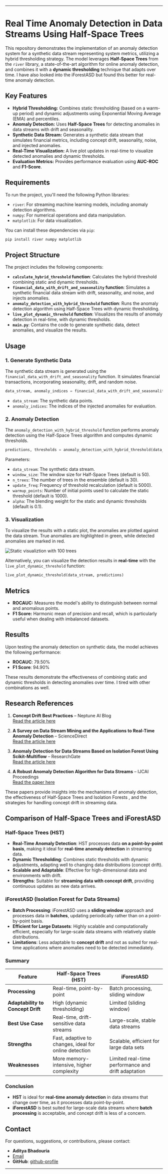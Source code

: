 

---

# Real Time Anomaly Detection in Data Streams Using Half-Space Trees

This repository demonstrates the implementation of an anomaly detection system for a synthetic data stream representing system metrics, utilizing a hybrid thresholding strategy. The model leverages **Half-Space Trees** from the `river` library, a state-of-the-art algorithm for online anomaly detection, and combines it with a **dynamic thresholding** technique that adapts over time. I have also looked into the iForestASD but found this better for real-time anomaly detection.

## Key Features

- **Hybrid Thresholding:** Combines static thresholding (based on a warm-up period) and dynamic adjustments using Exponential Moving Average (EMA) and percentiles.
- **Anomaly Detection:** Uses **Half-Space Trees** for detecting anomalies in data streams with drift and seasonality.
- **Synthetic Data Stream:** Generates a synthetic data stream that simulates financial metrics, including concept drift, seasonality, noise, and injected anomalies.
- **Real-Time Visualization:** A live plot updates in real-time to visualize detected anomalies and dynamic thresholds.
- **Evaluation Metrics:** Provides performance evaluation using **AUC-ROC** and **F1-Score**.

## Requirements

To run the project, you'll need the following Python libraries:

- `river`: For streaming machine learning models, including anomaly detection algorithms.
- `numpy`: For numerical operations and data manipulation.
- `matplotlib`: For data visualization.

You can install these dependencies via `pip`:

```bash
pip install river numpy matplotlib 
```

## Project Structure

The project includes the following components:

- **`calculate_hybrid_threshold` function**: Calculates the hybrid threshold combining static and dynamic thresholds.
- **`financial_data_with_drift_and_seasonality` function**: Simulates a synthetic financial data stream with drift, seasonality, and noise, and injects anomalies.
- **`anomaly_detection_with_hybrid_threshold` function**: Runs the anomaly detection algorithm using Half-Space Trees with dynamic thresholding.
- **`live_plot_dynamic_threshold` function**: Visualizes the results of anomaly detection in real-time, with dynamic thresholds.
- **`main.py`**: Contains the code to generate synthetic data, detect anomalies, and visualize the results.

## Usage

### 1. **Generate Synthetic Data**

The synthetic data stream is generated using the `financial_data_with_drift_and_seasonality` function. It simulates financial transactions, incorporating seasonality, drift, and random noise.

```python
data_stream, anomaly_indices = financial_data_with_drift_and_seasonality()
```

- `data_stream`: The synthetic data points.
- `anomaly_indices`: The indices of the injected anomalies for evaluation.

### 2. **Anomaly Detection**

The `anomaly_detection_with_hybrid_threshold` function performs anomaly detection using the Half-Space Trees algorithm and computes dynamic thresholds.

```python
predictions, thresholds = anomaly_detection_with_hybrid_threshold(data_stream, window_size=50, n_trees=100)
```

Parameters:

- `data_stream`: The synthetic data stream.
- `window_size`: The window size for Half-Space Trees (default is 50).
- `n_trees`: The number of trees in the ensemble (default is 30).
- `update_freq`: Frequency of threshold recalculation (default is 5000).
- `warmup_points`: Number of initial points used to calculate the static threshold (default is 1000).
- `alpha`: The blending weight for the static and dynamic thresholds (default is 0.1).

### 3. **Visualization**

To visualize the results with a static plot, the anomalies are plotted against the data stream. True anomalies are highlighted in green, while detected anomalies are marked in red.

![Static visualiztion with 100 trees](/100trees.png)

Alternatively, you can visualize the detection results in **real-time** with the `live_plot_dynamic_threshold` function:

```python
live_plot_dynamic_threshold(data_stream, predictions)
```

## Metrics

- **ROCAUC:** Measures the model's ability to distinguish between normal and anomalous points.
- **F1 Score:** Harmonic mean of precision and recall, which is particularly useful when dealing with imbalanced datasets.

## Results

Upon testing the anomaly detection on synthetic data, the model achieves the following performance:

- **ROCAUC**: 79.50%
- **F1 Score**: 94.90%

These results demonstrate the effectiveness of combining static and dynamic thresholds in detecting anomalies over time. I tired with other combinations as well.

## Research References

1. **Concept Drift Best Practices** – Neptune AI Blog  
    [Read the article here](https://neptune.ai/blog/concept-drift-best-practices)
    
2. **A Survey on Data Stream Mining and the Applications to Real-Time Anomaly Detection** – ScienceDirect  
    [Read the article here](https://www.sciencedirect.com/science/article/pii/S1474667016314999)
    
3. **Anomaly Detection for Data Streams Based on Isolation Forest Using Scikit-Multiflow** – ResearchGate  
    [Read the article here](https://www.researchgate.net/publication/345786638_Anomaly_Detection_for_Data_Streams_Based_on_Isolation_Forest_Using_Scikit-Multiflow)
    
4. **A Robust Anomaly Detection Algorithm for Data Streams** – IJCAI Proceedings  
    [Read the paper here](https://www.ijcai.org/Proceedings/11/Papers/254.pdf)

These papers provide insights into the mechanisms of anomaly detection, the effectiveness of Half-Space Trees and Isolation Forests , and the strategies for handling concept drift in streaming data.

## Comparison of Half-Space Trees and iForestASD

### **Half-Space Trees (HST)**

- **Real-Time Anomaly Detection**: HST processes data **on a point-by-point basis**, making it ideal for **real-time anomaly detection** in streaming data.
- **Dynamic Thresholding**: Combines static thresholds with dynamic adjustments, adapting well to changing data distributions (concept drift).
- **Scalable and Adaptable**: Effective for high-dimensional data and environments with drift.
- **Strengths**: Suitable for **streaming data with concept drift**, providing continuous updates as new data arrives.

### **iForestASD (Isolation Forest for Data Streams)**

- **Batch Processing**: iForestASD uses a **sliding window** approach and processes data in **batches**, updating periodically rather than on a point-by-point basis.
- **Efficient for Large Datasets**: Highly scalable and computationally efficient, especially for large-scale data streams with relatively stable distributions.
- **Limitations**: Less adaptable to **concept drift** and not as suited for real-time applications where anomalies need to be detected immediately.

### **Summary**

|Feature|**Half-Space Trees (HST)**|**iForestASD**|
|---|---|---|
|**Processing**|Real-time, point-by-point|Batch processing, sliding window|
|**Adaptability to Concept Drift**|High (dynamic thresholding)|Limited (sliding window)|
|**Best Use Case**|Real-time, drift-sensitive data streams|Large-scale, stable data streams|
|**Strengths**|Fast, adaptive to changes, ideal for online detection|Scalable, efficient for large data sets|
|**Weaknesses**|More memory-intensive, higher complexity|Limited real-time performance and drift adaptation|

### **Conclusion**

- **HST** is ideal for **real-time anomaly detection** in data streams that change over time, as it processes data point-by-point.
- **iForestASD** is best suited for large-scale data streams where **batch processing** is acceptable, and concept drift is less of a concern.

## Contact
For questions, suggestions, or contributions, please contact:

- **Aditya Bhadouria**
- [Email](mailto:aditya.bhadouria.official@gmail.com)
- **GitHub**: [github-profile](https://github.com/Aditya-go1)

---


